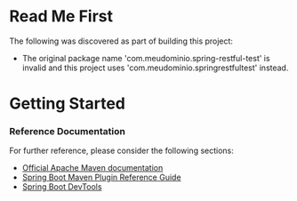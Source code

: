 # Read Me First
The following was discovered as part of building this project:

* The original package name 'com.meudominio.spring-restful-test' is invalid and this project uses 'com.meudominio.springrestfultest' instead.

# Getting Started

### Reference Documentation
For further reference, please consider the following sections:

* [Official Apache Maven documentation](https://maven.apache.org/guides/index.html)
* [Spring Boot Maven Plugin Reference Guide](https://docs.spring.io/spring-boot/docs/2.2.6.RELEASE/maven-plugin/)
* [Spring Boot DevTools](https://docs.spring.io/spring-boot/docs/2.2.6.RELEASE/reference/htmlsingle/#using-boot-devtools)

